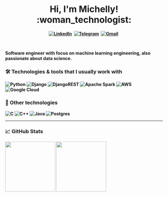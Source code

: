 <p>
  <h1 align="center"><b>Hi, I'm Michelly! :woman_technologist: </h1>
</p>
<p align="center">
<a href="https://www.linkedin.com/in/michellyrds/"><img src="https://img.shields.io/badge/LinkedIn-0077B5?style=for-the-badge&logo=linkedin&logoColor=white" alt="LinkedIn" /></a>&nbsp;
<a href="https://t.me/mi_rds"><img src="https://img.shields.io/badge/Telegram-2CA5E0?style=for-the-badge&logo=telegram&logoColor=white" alt="Telegram" /></a>&nbsp;
<a href="https://mail.google.com/mail/u/0/?fs=1&to=michelly.silva753@gmail.com&su=SUBJECT&body=BODY&tf=cm"><img src="https://img.shields.io/badge/Gmail-D14836?style=for-the-badge&logo=gmail&logoColor=white" alt="Gmail" /></a>&nbsp;
</p>
<br />

Software engineer with focus on machine learning engineering, also passionate about data science. 

### :hammer_and_wrench: Technologies & tools that I usually work with
![Python](https://img.shields.io/badge/python-3670A0?style=flat-square&logo=python&logoColor=ffdd54)
![Django](https://img.shields.io/badge/django-%23092E20.svg?style=flat-square&logo=django&logoColor=white)
![DjangoREST](https://img.shields.io/badge/django-REST-ff1709?style=flat-square&logo=django&logoColor=white&color=ff1709&labelColor=gray)
![Apache Spark](https://img.shields.io/badge/Apache_Spark-FFFFFF?style=flat-square&logo=apachespark&logoColor=#E35A16)
![AWS](https://img.shields.io/badge/AWS-%23FF9900.svg?style=flat-square&logo=amazon-aws&logoColor=white)
![Google Cloud](https://img.shields.io/badge/GoogleCloud-%234285F4.svg?style=flat-square&logo=google-cloud&logoColor=white)

### :wrench: Other technologies
![C](https://img.shields.io/badge/c-%2300599C.svg?style=flat-square&logo=c&logoColor=white)
![C++](https://img.shields.io/badge/c++-%2300599C.svg?style=flat-square&logo=c%2B%2B&logoColor=white)
![Java](https://img.shields.io/badge/java-%23ED8B00.svg?style=flat-square&logo=java&logoColor=white)
![Postgres](https://img.shields.io/badge/postgres-%23316192.svg?style=flat-square&logo=postgresql&logoColor=white)

---
### :chart_with_upwards_trend: GitHub Stats

<div>
  <img height="160rem" src="https://github-readme-stats.vercel.app/api?username=michellyrds&count_private=true&show_icons=true&theme=dracula&hide_border=true&hide_title=true"/>
  <img height="160rem" src="https://github-readme-stats.vercel.app/api/top-langs/?username=michellyrds&layout=compact&theme=dracula&hide=jupyter%20notebook&hide_border=true"/>
</div>


<!-- ![Michelly's GitHub stats](https://github-readme-stats.vercel.app/api?username=michellyrds&count_private=true&show_icons=true&theme=dracula&hide_border=true)
![Top Langs](https://github-readme-stats.vercel.app/api/top-langs/?username=michellyrds&layout=compact&theme=dracula&hide=jupyter%20notebook&hide_border=true) -->

<!-- [![Readme Card](https://github-readme-stats.vercel.app/api/pin/?username=michellyrds&repo=mlp)](https://github.com/anuraghazra/github-readme-stats) -->


<!--
**michellyrds/michellyrds** is a ✨ _special_ ✨ repository because its `README.md` (this file) appears on your GitHub profile.

Here are some ideas to get you started:

- 🔭 I’m currently working on ...
- 🌱 I’m currently learning ...
- 👯 I’m looking to collaborate on ...
- 🤔 I’m looking for help with ...
- 💬 Ask me about ...
- 📫 How to reach me: ...
- 😄 Pronouns: ...
- ⚡ Fun fact: ...
-->
